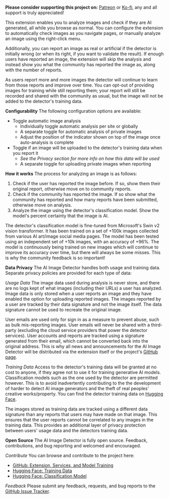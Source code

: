 <b>Please consider supporting this project on:</b> <a href="https://www.patreon.com/ai_image_detector">Patreon</a> or <a href="https://ko-fi.com/ai_image_detector">Ko-fi</a>, any and all support is truly appreciated!

This extension enables you to analyze images and check if they are AI generated, all while you browse as normal. You can configure the extension to automatically check images as you navigate pages, or manually analyze an image using the right-click menu.

Additionally, you can report an image as real or artificial if the detector is initially wrong (or when its right, if you want to validate the result). If enough users have reported an image, the extension will skip the analysis and instead show you what the community has reported the image as, along with the number of reports.

As users report more and more images the detector will continue to learn from those reports and improve over time. You can opt-out of providing images for training while still reporting them; your report will still be recorded and shared with the community as usual, but the image will not be added to the detector's training data.

<b>Configurability</b>
The following configuration options are available:

<ul>
  <li>
    Toggle automatic image analysis
    <ul>
      <li>
        Individually toggle automatic analysis per site or globally
      </li>
      <li>
        A separate toggle for automatic analysis of private images
      </li>
      <li>
        Adjust the position of the indicator shown on top of the image once auto-analysis is complete
      </li>
    </ul>
  </li>
  <li>
    Toggle if an image will be uploaded to the detector's training data when you report it
    <ul>
      <li>
        <i>See the Privacy section for more info on how this data will be used</i>
      </li>
      <li>
        A separate toggle for uploading private images when reporting
      </li>
    </ul>
  </li>
</ul>

<b>How it works</b>
The process for analyzing an image is as follows:

<ol>
  <li>
    Check if the user has reported the image before. If so, show them their original report, otherwise move on to community reports.
  </li>
  <li>
    Check if the community has reported the image. If so show what the community has reported and how many reports have been submitted, otherwise move on analysis.
  </li>
  <li>
    Analyze the image using the detector's classification model. Show the model's percent certainty that the image is AI.
  </li>
</ol>

The detector's classification model is fine-tuned from Microsoft's Swin v2 vision transformer. It has been trained on a set of +100k images collected from various AI art/image social media pages. The model has been tested using an independent set of +10k images, with an accuracy of +96%. The model is continuously being trained on new images which will continue to improve its accuracy over time, but there will always be some misses. This is why the community feedback is so important!

<b>Data Privacy</b>
The AI Image Detector handles both usage and training data. Separate privacy policies are provided for each type of data:

<i>Usage Data</i>
The image data used during analysis is never store, and there are no logs kept of what images (including their URLs) a user has analyzed. Image data is only stored when a user reports an image and they have enabled the option for uploading reported images. The images reported by a user are tracked by their data signature and not the image itself. The data signature cannot be used to recreate the original image.

User emails are used only for sign in as a measure to prevent abuse, such as bulk mis-reporting images. User emails will never be shared with a third-party (excluding the cloud service providers that power the detector services). User accounts and reports are tracked using a signature generated from their email, which cannot be converted back into the original address. This is why all news and announcements for the AI Image Detector will be distributed via the extension itself or the project's <a href="https://github.com/haywoodsloan/ai-image-detector">GitHub page</a>.

<i>Training Data</i>
Access to the detector's training data will be granted at no cost to anyone, if they agree not to use it for training generative AI models. Classification models such as the one used by the detector are permitted however. This is to avoid inadvertently contributing to the the development of harder to detect AI image generators and the theft of real peoples' creative works/property. You can find the detector training data on <a href="https://huggingface.co/datasets/haywoodsloan/ai-images">Hugging Face</a>.

The images stored as training data are tracked using a different data signature than any reports that users may have made on that image. This ensures that the user reports cannot be correlated to any images in the training data. This provides an additional layer of privacy protection between users' usage data and the detectors training data.

<b>Open Source</b>
The AI Image Detector is fully open source. Feedback, contributions, and bug reporting and welcomed and encouraged.

<i>Contribute</i>
You can browse and contribute to the project here:

<ul>
  <li>
    <a href="https://github.com/haywoodsloan/ai-image-detector">GitHub: Extension, Services, and Model Training</a>
  </li>
  <li>
    <a href="https://huggingface.co/datasets/haywoodsloan/ai-images">Hugging Face: Training Data</a>
  </li>
  <li>
    <a href="https://huggingface.co/haywoodsloan/ai-image-detector-prod-deploy">Hugging Face: Classification Model</a>
  </li>
</ul>

<i>Feedback</i>
Please submit any feedback, requests, and bug reports to the <a href="https://github.com/haywoodsloan/ai-image-detector/issues/new">GitHub Issue Tracker</a>.
